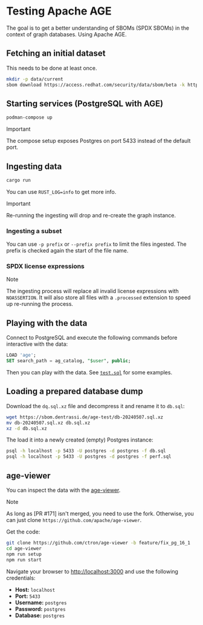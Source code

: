 # Testing Apache AGE

The goal is to get a better understanding of SBOMs (SPDX SBOMs) in the context of graph databases. Using Apache AGE.

## Fetching an initial dataset

This needs to be done at least once.

```bash
mkdir -p data/current
sbom download https://access.redhat.com/security/data/sbom/beta -k https://access.redhat.com/security/data/97f5eac4.txt#77E79ABE93673533ED09EBE2DCE3823597F5EAC4 -d data/current 
```

## Starting services (PostgreSQL with AGE)

```bash
podman-compose up
```

> [!IMPORTANT]  
> The compose setup exposes Postgres on port 5433 instead of the default port.

## Ingesting data

```bash
cargo run
```

You can use `RUST_LOG=info` to get more info.

> [!IMPORTANT]  
> Re-running the ingesting will drop and re-create the graph instance.

### Ingesting a subset

You can use `-p prefix` or `--prefix prefix` to limit the files ingested. The prefix is checked again the start of
the file name.

### SPDX license expressions

> [!NOTE]  
> The ingesting process will replace all invalid license expressions with `NOASSERTION`. It will also store
> all files with a `.processed` extension to speed up re-running the process.

## Playing with the data

Connect to PostgreSQL and execute the following commands before interactive with the data:

```sql
LOAD 'age';
SET search_path = ag_catalog, "$user", public;
```

Then you can play with the data. See [`test.sql`](test.sql) for some examples.

## Loading a prepared database dump

Download the `dq.sql.xz` file and decompress it and rename it to `db.sql`:

```bash
wget https://sbom.dentrassi.de/age-test/db-20240507.sql.xz
mv db-20240507.sql.xz db.sql.xz
xz -d db.sql.xz
```

The load it into a newly created (empty) Postgres instance:

```bash
psql -h localhost -p 5433 -U postgres -d postgres -f db.sql
psql -h localhost -p 5433 -U postgres -d postgres -f perf.sql
```

## age-viewer

You can inspect the data with the [age-viewer](https://github.com/apache/age-viewer).

> [!NOTE]
> As long as [PR #171] isn't merged, you need to use the fork. Otherwise, you can just clone `https://github.com/apache/age-viewer`.

Get the code:

```bash
git clone https://github.com/ctron/age-viewer -b feature/fix_pg_16_1
cd age-viewer
npm run setup
npm run start
```

Navigate your browser to <http://localhost:3000> and use the following credentials:

* **Host:** `localhost`
* **Port:** `5433`
* **Username:** `postgres`
* **Password:** `postgres`
* **Database:** `postgres`
